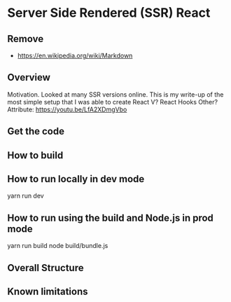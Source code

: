 Server Side Rendered (SSR) React
================================

## Remove
  - https://en.wikipedia.org/wiki/Markdown

## Overview
Motivation. Looked at many SSR versions online.
This is my write-up of the most simple setup that I was able to create
React V?
React Hooks
Other?
Attribute: https://youtu.be/LfA2XDmgVbo

## Get the code

## How to build

## How to run locally in dev mode
yarn run dev

## How to run using the build and Node.js in prod mode
yarn run build
node build/bundle.js

## Overall Structure

## Known limitations





